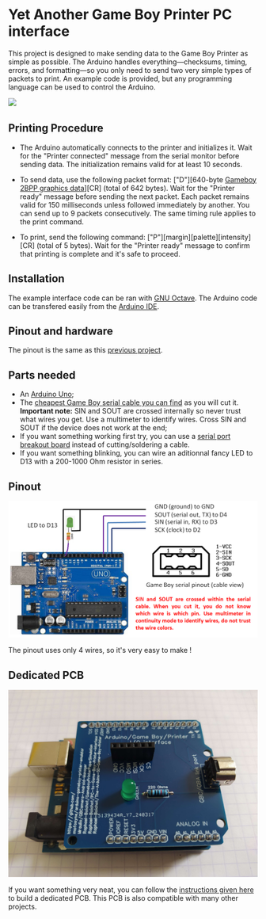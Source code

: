 # Yet Another Game Boy Printer PC interface

This project is designed to make sending data to the Game Boy Printer as simple as possible. The Arduino handles everything—checksums, timing, errors, and formatting—so you only need to send two very simple types of packets to print. An example code is provided, but any programming language can be used to control the Arduino.

![](/Super_Printer_interface/Pictures/Principle.png)

## Printing Procedure

- The Arduino automatically connects to the printer and initializes it. Wait for the "Printer connected" message from the serial monitor before sending data. The initialization remains valid for at least 10 seconds.

- To send data, use the following packet format:
["D"][640-byte [Gameboy 2BPP graphics data](https://www.huderlem.com/demos/gameboy2bpp.html)][CR] (total of 642 bytes).
Wait for the "Printer ready" message before sending the next packet. Each packet remains valid for 150 milliseconds unless followed immediately by another. You can send up to 9 packets consecutively. The same timing rule applies to the print command.

- To print, send the following command:
["P"][margin][palette][intensity][CR] (total of 5 bytes).
Wait for the "Printer ready" message to confirm that printing is complete and it's safe to proceed.

## Installation

The example interface code can be ran with [GNU Octave](https://www.octave.org/). The Arduino code can be transfered easily from the [Arduino IDE](https://www.arduino.cc/en/software/).

## Pinout and hardware

The pinout is the same as this [previous project](https://github.com/Raphael-Boichot/PC-to-Game-Boy-Printer-interface).

## Parts needed

- An [Arduino Uno](https://www.aliexpress.com/item/1005002997846504.html);
- The [cheapest Game Boy serial cable you can find](https://fr.aliexpress.com/item/32698407220.html) as you will cut it. **Important note:** SIN and SOUT are crossed internally so never trust what wires you get. Use a multimeter to identify wires. Cross SIN and SOUT if the device does not work at the end;
- If you want something working first try, you can use a [serial port breakout board](https://github.com/Palmr/gb-link-cable) instead of cutting/soldering a cable.
- If you want something blinking, you can wire an aditionnal fancy LED to D13 with a 200-1000 Ohm resistor in series.

## Pinout 

![Game Boy Printer to Arduino Uno pinout](Pictures/Pinout.png)

The pinout uses only 4 wires, so it's very easy to make !

## Dedicated PCB

![](https://github.com/Raphael-Boichot/Collection-of-PCB-for-Game-Boy-Printer-Emulators/blob/main/PCB_Arduino_Uno/Arduino_shield.jpg)

If you want something very neat, you can follow the [instructions given here](https://github.com/Raphael-Boichot/Collection-of-PCB-for-Game-Boy-Printer-Emulators?tab=readme-ov-file) to build a dedicated PCB. This PCB is also compatible with many other projects.






